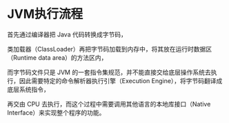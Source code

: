 # JVM执行流程

首先通过编译器把 Java 代码转换成字节码，

类加载器（ClassLoader）再把字节码加载到内存中，将其放在运行时数据区（Runtime data area）的方法区内，

而字节码文件只是 JVM 的一套指令集规范，并不能直接交给底层操作系统去执行，因此需要特定的命令解析器执行引擎（Execution Engine），将字节码翻译成底层系统指令，

再交由 CPU 去执行，而这个过程中需要调用其他语言的本地库接口（Native Interface）来实现整个程序的功能。

